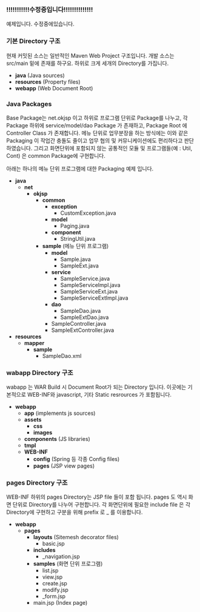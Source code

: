 ### !!!!!!!!!!!수정중입니다!!!!!!!!!!!!!!
예제입니다. 수정중에있습니다.


### 기본 Directory 구조

현재 커밋된 소스는 일반적인 Maven Web Project 구조입니다.
개발 소스는 src/main 밑에 존재를 하구요.
하위로 크게 세개의 Directory를 가집니다.

- **java** (Java sources)
- **resources** (Property files)
- **webapp** (Web Document Root)


### Java Packages

Base Package는 net.okjsp 이고 하위로 프로그램 단위로 Package를 나누고,
각 Package 하위에 service/model/dao Package 가 존재하고, Package Root 에 Controller Class 가 존재합니다.
메뉴 단위로 업무분장을 하는 방식에는 이와 같은 Packaging 이 작업간 충돌도 줄이고 업무 협의 및 커뮤니케이션에도 편리하다고 판단하였습니다.
그리고 화면단위에 포함되지 않는 공통적인 모듈 및 프로그램들(예 : Util, Cont) 은 common Package에 구현합니다.

아래는 하나의 메뉴 단위 프로그램에 대한 Packaging 예제 입니다.

- **java**
  - **net**
    - **okjsp**
      - **common**
        - **exception**
          * CustomException.java
        - **model**
          * Paging.java
        - **component**
          * StringUtil.java
      - **sample** (메뉴 단위 프로그램)
        - **model** 
          * Sample.java
          * SampleExt.java
        - **service** 
          * SampleService.java
          * SampleServiceImpl.java
          * SampleServiceExt.java
          * SampleServiceExtImpl.java
        - **dao**
          * SampleDao.java
          * SampleExtDao.java
        * SampleController.java
        * SampleExtController.java
- **resources**
  - **mapper**
    - **sample**
       * SampleDao.xml


### wabapp Directory 구조

wabapp 는 WAR Build 시 Document Root가 되는 Directory 입니다.
이곳에는 기본적으로 WEB-INF와 javascript, 기타 Static resrources 가 포함됩니다.


- **webapp**
  - **app** (implements js sources)
  - **assets**
    - **css**
    - **images**
  - **components** (JS libraries)
  - **tmpl**
  - **WEB-INF**
    - **config** (Spring 등 각종 Config files)
    - **pages** (JSP view pages)


### pages Directory 구조

WEB-INF 하위의 pages Directory는 JSP file 들이 포함 됩니다.
pages 도 역시 화면 단위로 Directory를 나누어 구현합니다. 
각 화면단위에 필요한 include file 은 각 Directory에 구현하고 구분을 위해 prefix 로 _ 를 이용합니다.
- **webapp**
  - **pages**
    - **layouts** (Sitemesh decorator files)
      * basic.jsp
    - **includes**
      * _navigation.jsp
    - **samples** (화면 단위 프로그램)
      * list.jsp
      * view.jsp
      * create.jsp
      * modify.jsp
      * _form.jsp
    * main.jsp (Index page)